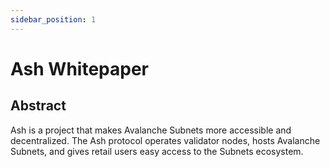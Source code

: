 ```yaml
---
sidebar_position: 1
---
```


# Ash Whitepaper

## Abstract


Ash is a project that makes Avalanche Subnets more accessible and decentralized.
The Ash protocol operates validator nodes, hosts Avalanche Subnets, and gives retail users easy access to the Subnets ecosystem.




